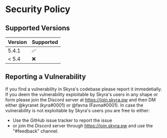 # Security Policy

## Supported Versions

| Version | Supported          |
| ------- | ------------------ |
| 5.4.1   | :white_check_mark: |
| < 5.4   | :x:                |

## Reporting a Vulnerability

If you find a vulnerability in Skyra's codebase please report it immedetially.
If you deem the vulnerability exploitable by Skyra's users in any shape or form please join the Discord server at https://join.skyra.pw and then DM either @kyranet (kyra#0001) or @favna (Favna#0001).
In case the vulnerability is not exploitable by Skyra's users you are free to either:

- Use the GitHub issue tracker to report the issue
- or join the Discord server through https://join.skyra.pw and use the "#feedback" channel.
